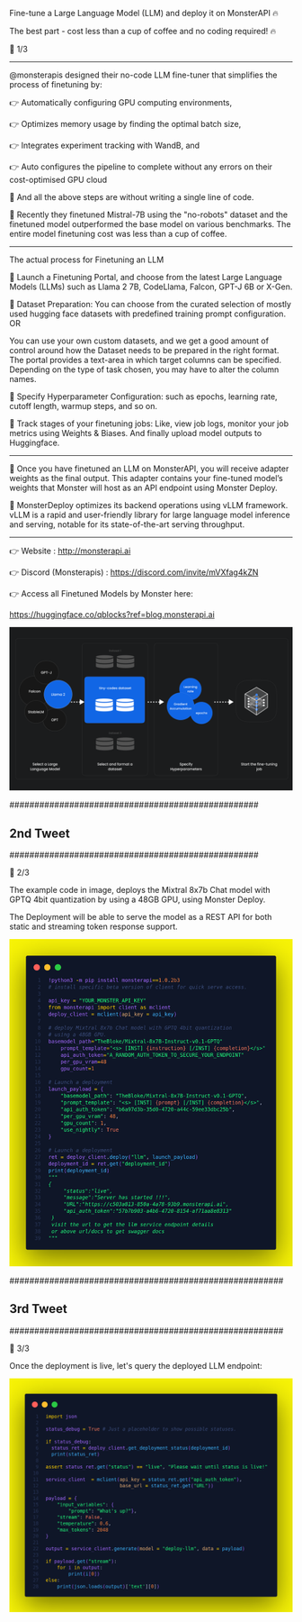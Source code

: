 Fine-tune a Large Language Model (LLM) and deploy it on MonsterAPI 🔥

The best part - cost less than a cup of coffee and no coding required! 🔥

🧵 1/3

-----

@monsterapis designed their no-code LLM fine-tuner that simplifies the process of finetuning by:

👉 Automatically configuring GPU computing environments,

👉 Optimizes memory usage by finding the optimal batch size,

👉 Integrates experiment tracking with WandB, and

👉 Auto configures the pipeline to complete without any errors on their cost-optimised GPU cloud

📌 And all the above steps are without writing a single line of code.

📌 Recently they finetuned Mistral-7B using the "no-robots" dataset and the finetuned model outperformed the base model on various benchmarks. The entire model finetuning cost was less than a cup of coffee.

-----

The actual process for Finetuning an LLM

📌 Launch a Finetuning Portal, and choose from the latest Large Language Models (LLMs) such as Llama 2 7B, CodeLlama, Falcon, GPT-J 6B or X-Gen.

📌 Dataset Preparation: You can choose from the curated selection of mostly used hugging face datasets with predefined training prompt configuration. OR

You can use your own custom datasets, and we get a good amount of control around how the Dataset needs to be prepared in the right format. The portal provides a text-area in which target columns can be specified. Depending on the type of task chosen, you may have to alter the column names.

📌 Specify Hyperparameter Configuration: such as epochs, learning rate, cutoff length, warmup steps, and so on.

📌 Track stages of your finetuning jobs: Like, view job logs, monitor your job metrics using Weights & Biases. And finally upload model outputs to Huggingface.

------

📌 Once you have finetuned an LLM on MonsterAPI, you will receive adapter weights as the final output. This adapter contains your fine-tuned model’s weights that Monster will host as an API endpoint using Monster Deploy.

📌 MonsterDeploy optimizes its backend operations using vLLM framework. vLLM is a rapid and user-friendly library for large language model inference and serving, notable for its state-of-the-art serving throughput.

------

👉 Website : http://monsterapi.ai

👉 Discord (Monsterapis) : https://discord.com/invite/mVXfag4kZN

👉 Access all Finetuned Models by Monster here:

https://huggingface.co/qblocks?ref=blog.monsterapi.ai


![](assets/2024-01-18-22-27-14.png)


##################################################

## 2nd Tweet

##################################################

🧵 2/3

The example code in image, deploys the Mixtral 8x7b Chat model with GPTQ 4bit quantization by using a 48GB GPU, using Monster Deploy.

The Deployment will be able to serve the model as a REST API for both static and streaming token response support.


![](assets/2nd-Tweet.png)


#######################################################

## 3rd Tweet

#######################################################

🧵 3/3

Once the deployment is live, let's query the deployed LLM endpoint:

![](assets/3rd-Tweet.png)